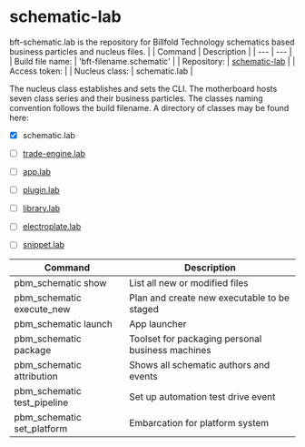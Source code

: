 # schematic-lab

bft-schematic.lab is the repository for Billfold Technology schematics based business particles and nucleus files.
|
| Command | Description |
| --- | --- |
|  Build file name: | 'bft-filename.schematic' |
|  Repository: | [schematic-lab](https://github.com/Billfold-Technologies/schematic-lab/) |
|  Access token: |
|  Nucleus class: | schematic.lab |

The nucleus class establishes and sets the CLI. The motherboard hosts seven class series and their business particles. The classes naming convention follows the build filename. A directory of classes may be found here:
- [x] schematic.lab
- [ ] [trade-engine.lab]()
- [ ] [app.lab]()
- [ ] [plugin.lab]()
- [ ] [library.lab]()
- [ ] [electroplate.lab]()
- [ ] [snippet.lab]()


| Command | Description |
| --- | --- |
| pbm_schematic show | List all new or modified files |
| pbm_schematic execute_new | Plan and create new executable to be staged |
| pbm_schematic launch | App launcher
| pbm_schematic package | Toolset for packaging personal business machines |
| pbm_schematic attribution | Shows all schematic authors and events |
| pbm_schematic test_pipeline | Set up automation test drive event |
| pbm_schematic set_platform | Embarcation for platform system |
